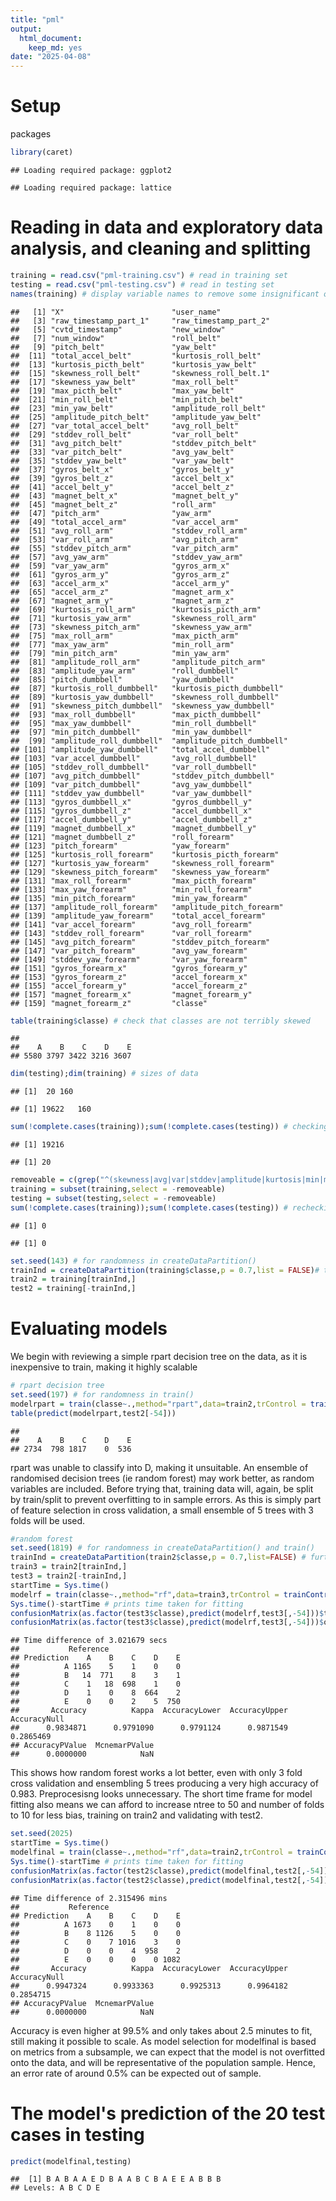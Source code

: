 ```yaml
---
title: "pml"
output: 
  html_document:
    keep_md: yes
date: "2025-04-08"
---
```

Setup
===
packages

``` r
library(caret)
```

```
## Loading required package: ggplot2
```

```
## Loading required package: lattice
```
Reading in data and exploratory data analysis, and cleaning and splitting
===

``` r
training = read.csv("pml-training.csv") # read in training set
testing = read.csv("pml-testing.csv") # read in testing set
names(training) # display variable names to remove some insignificant ones for lighter data
```

```
##   [1] "X"                        "user_name"               
##   [3] "raw_timestamp_part_1"     "raw_timestamp_part_2"    
##   [5] "cvtd_timestamp"           "new_window"              
##   [7] "num_window"               "roll_belt"               
##   [9] "pitch_belt"               "yaw_belt"                
##  [11] "total_accel_belt"         "kurtosis_roll_belt"      
##  [13] "kurtosis_picth_belt"      "kurtosis_yaw_belt"       
##  [15] "skewness_roll_belt"       "skewness_roll_belt.1"    
##  [17] "skewness_yaw_belt"        "max_roll_belt"           
##  [19] "max_picth_belt"           "max_yaw_belt"            
##  [21] "min_roll_belt"            "min_pitch_belt"          
##  [23] "min_yaw_belt"             "amplitude_roll_belt"     
##  [25] "amplitude_pitch_belt"     "amplitude_yaw_belt"      
##  [27] "var_total_accel_belt"     "avg_roll_belt"           
##  [29] "stddev_roll_belt"         "var_roll_belt"           
##  [31] "avg_pitch_belt"           "stddev_pitch_belt"       
##  [33] "var_pitch_belt"           "avg_yaw_belt"            
##  [35] "stddev_yaw_belt"          "var_yaw_belt"            
##  [37] "gyros_belt_x"             "gyros_belt_y"            
##  [39] "gyros_belt_z"             "accel_belt_x"            
##  [41] "accel_belt_y"             "accel_belt_z"            
##  [43] "magnet_belt_x"            "magnet_belt_y"           
##  [45] "magnet_belt_z"            "roll_arm"                
##  [47] "pitch_arm"                "yaw_arm"                 
##  [49] "total_accel_arm"          "var_accel_arm"           
##  [51] "avg_roll_arm"             "stddev_roll_arm"         
##  [53] "var_roll_arm"             "avg_pitch_arm"           
##  [55] "stddev_pitch_arm"         "var_pitch_arm"           
##  [57] "avg_yaw_arm"              "stddev_yaw_arm"          
##  [59] "var_yaw_arm"              "gyros_arm_x"             
##  [61] "gyros_arm_y"              "gyros_arm_z"             
##  [63] "accel_arm_x"              "accel_arm_y"             
##  [65] "accel_arm_z"              "magnet_arm_x"            
##  [67] "magnet_arm_y"             "magnet_arm_z"            
##  [69] "kurtosis_roll_arm"        "kurtosis_picth_arm"      
##  [71] "kurtosis_yaw_arm"         "skewness_roll_arm"       
##  [73] "skewness_pitch_arm"       "skewness_yaw_arm"        
##  [75] "max_roll_arm"             "max_picth_arm"           
##  [77] "max_yaw_arm"              "min_roll_arm"            
##  [79] "min_pitch_arm"            "min_yaw_arm"             
##  [81] "amplitude_roll_arm"       "amplitude_pitch_arm"     
##  [83] "amplitude_yaw_arm"        "roll_dumbbell"           
##  [85] "pitch_dumbbell"           "yaw_dumbbell"            
##  [87] "kurtosis_roll_dumbbell"   "kurtosis_picth_dumbbell" 
##  [89] "kurtosis_yaw_dumbbell"    "skewness_roll_dumbbell"  
##  [91] "skewness_pitch_dumbbell"  "skewness_yaw_dumbbell"   
##  [93] "max_roll_dumbbell"        "max_picth_dumbbell"      
##  [95] "max_yaw_dumbbell"         "min_roll_dumbbell"       
##  [97] "min_pitch_dumbbell"       "min_yaw_dumbbell"        
##  [99] "amplitude_roll_dumbbell"  "amplitude_pitch_dumbbell"
## [101] "amplitude_yaw_dumbbell"   "total_accel_dumbbell"    
## [103] "var_accel_dumbbell"       "avg_roll_dumbbell"       
## [105] "stddev_roll_dumbbell"     "var_roll_dumbbell"       
## [107] "avg_pitch_dumbbell"       "stddev_pitch_dumbbell"   
## [109] "var_pitch_dumbbell"       "avg_yaw_dumbbell"        
## [111] "stddev_yaw_dumbbell"      "var_yaw_dumbbell"        
## [113] "gyros_dumbbell_x"         "gyros_dumbbell_y"        
## [115] "gyros_dumbbell_z"         "accel_dumbbell_x"        
## [117] "accel_dumbbell_y"         "accel_dumbbell_z"        
## [119] "magnet_dumbbell_x"        "magnet_dumbbell_y"       
## [121] "magnet_dumbbell_z"        "roll_forearm"            
## [123] "pitch_forearm"            "yaw_forearm"             
## [125] "kurtosis_roll_forearm"    "kurtosis_picth_forearm"  
## [127] "kurtosis_yaw_forearm"     "skewness_roll_forearm"   
## [129] "skewness_pitch_forearm"   "skewness_yaw_forearm"    
## [131] "max_roll_forearm"         "max_picth_forearm"       
## [133] "max_yaw_forearm"          "min_roll_forearm"        
## [135] "min_pitch_forearm"        "min_yaw_forearm"         
## [137] "amplitude_roll_forearm"   "amplitude_pitch_forearm" 
## [139] "amplitude_yaw_forearm"    "total_accel_forearm"     
## [141] "var_accel_forearm"        "avg_roll_forearm"        
## [143] "stddev_roll_forearm"      "var_roll_forearm"        
## [145] "avg_pitch_forearm"        "stddev_pitch_forearm"    
## [147] "var_pitch_forearm"        "avg_yaw_forearm"         
## [149] "stddev_yaw_forearm"       "var_yaw_forearm"         
## [151] "gyros_forearm_x"          "gyros_forearm_y"         
## [153] "gyros_forearm_z"          "accel_forearm_x"         
## [155] "accel_forearm_y"          "accel_forearm_z"         
## [157] "magnet_forearm_x"         "magnet_forearm_y"        
## [159] "magnet_forearm_z"         "classe"
```

``` r
table(training$classe) # check that classes are not terribly skewed
```

```
## 
##    A    B    C    D    E 
## 5580 3797 3422 3216 3607
```

``` r
dim(testing);dim(training) # sizes of data
```

```
## [1]  20 160
```

```
## [1] 19622   160
```

``` r
sum(!complete.cases(training));sum(!complete.cases(testing)) # checking for missing data
```

```
## [1] 19216
```

```
## [1] 20
```

``` r
removeable = c(grep("^(skewness|avg|var|stddev|amplitude|kurtosis|min|max)",names(training)),1,2,3,4,6,7) # the grep function picks up variables that can be represented by other variables in the data (see codebook in question)
training = subset(training,select = -removeable)
testing = subset(testing,select = -removeable)
sum(!complete.cases(training));sum(!complete.cases(testing)) # rechecking for missing data after removing insignificant variables
```

```
## [1] 0
```

```
## [1] 0
```

``` r
set.seed(143) # for randomness in createDataPartition()
trainInd = createDataPartition(training$classe,p = 0.7,list = FALSE)# train/test split
train2 = training[trainInd,]
test2 = training[-trainInd,]
```
Evaluating models
===
We begin with reviewing a simple rpart decision tree on the data, as it is inexpensive to train, making it highly scalable

``` r
# rpart decision tree
set.seed(197) # for randomness in train()
modelrpart = train(classe~.,method="rpart",data=train2,trControl = trainControl(method = "cv"))
table(predict(modelrpart,test2[-54]))
```

```
## 
##    A    B    C    D    E 
## 2734  798 1817    0  536
```
rpart was unable to classify into D, making it unsuitable. An ensemble of randomised decision trees (ie random forest) may work better, as random variables are included. Before trying that, training data will, again, be split by train/split to prevent overfitting to in sample errors. As this is simply part of feature selection in cross validation, a small ensemble of 5 trees with 3 folds will be used.

``` r
#random forest
set.seed(1819) # for randomness in createDataPartition() and train()
trainInd = createDataPartition(train2$classe,p = 0.7,list=FALSE) # further train/test split
train3 = train2[trainInd,]
test3 = train2[-trainInd,]
startTime = Sys.time() 
modelrf = train(classe~.,method="rf",data=train3,trControl = trainControl(method="cv",number = 3),ntree=5)
Sys.time()-startTime # prints time taken for fitting
confusionMatrix(as.factor(test3$classe),predict(modelrf,test3[,-54]))$table
confusionMatrix(as.factor(test3$classe),predict(modelrf,test3[,-54]))$overall
```

```
## Time difference of 3.021679 secs
##           Reference
## Prediction    A    B    C    D    E
##          A 1165    5    1    0    0
##          B   14  771    8    3    1
##          C    1   18  698    1    0
##          D    1    0    8  664    2
##          E    0    0    2    5  750
##       Accuracy          Kappa  AccuracyLower  AccuracyUpper   AccuracyNull 
##      0.9834871      0.9791090      0.9791124      0.9871549      0.2865469 
## AccuracyPValue  McnemarPValue 
##      0.0000000            NaN
```
This shows how random forest works a lot better, even with only 3 fold cross validation and ensembling 5 trees producing a very high accuracy of 0.983. Preprocesisng looks unnecessary. The short time frame for model fitting also means we can afford to increase ntree to 50 and number of folds to 10 for less bias, training on train2 and validating with test2.

``` r
set.seed(2025)
startTime = Sys.time()
modelfinal = train(classe~.,method="rf",data=train2,trControl = trainControl(method="cv",number = 10),ntree=50)
Sys.time()-startTime # prints time taken for fitting
confusionMatrix(as.factor(test2$classe),predict(modelfinal,test2[,-54]))$table
confusionMatrix(as.factor(test2$classe),predict(modelfinal,test2[,-54]))$overall
```

```
## Time difference of 2.315496 mins
##           Reference
## Prediction    A    B    C    D    E
##          A 1673    0    1    0    0
##          B    8 1126    5    0    0
##          C    0    7 1016    3    0
##          D    0    0    4  958    2
##          E    0    0    0    0 1082
##       Accuracy          Kappa  AccuracyLower  AccuracyUpper   AccuracyNull 
##      0.9947324      0.9933363      0.9925313      0.9964182      0.2854715 
## AccuracyPValue  McnemarPValue 
##      0.0000000            NaN
```
Accuracy is even higher at 99.5% and only takes about 2.5 minutes to fit, still making it possible to scale. As model selection for modelfinal is based on metrics from a subsample, we can expect that the model is not overfitted onto the data, and will be representative of the population sample. Hence, an error rate of around 0.5% can be expected out of sample.

The model's prediction of the 20 test cases in testing
===

``` r
predict(modelfinal,testing)
```

```
##  [1] B A B A A E D B A A B C B A E E A B B B
## Levels: A B C D E
```
